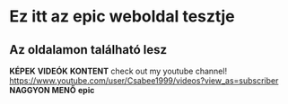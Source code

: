 # Ez itt az epic weboldal tesztje
## Az oldalamon található lesz
**KÉPEK**
**VIDEÓK**
**KONTENT**
check out my youtube channel! https://www.youtube.com/user/Csabee1999/videos?view_as=subscriber
**NAGGYON MENŐ**
**epic**
